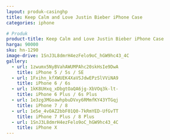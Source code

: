 ```yaml
---
layout: produk-casinghp
title: Keep Calm and Love Justin Bieber iPhone Case
categories: iphone

# Produk
product-title: Keep Calm and Love Justin Bieber iPhone Case
harga: 90000
sku: hn-1290
image-drive: 1SnJ3L8dmrH4ezFelo9oC_hGW9hc43_4C
gallery:
  - url: 1zwumx5NyBVahAWUMPAhc20skHsIe9DwA
    title: iPhone 5 / 5s / SE
  - url: 1Fxihn_kfXWUEK4XaVSJdwEPzSlVViNA9
    title: iPhone 6 / 6s
  - url: 1kK8UHxq_xDbgtOaQA6jg-XbVOq3k-lt-
    title: iPhone 6 Plus / 6s Plus
  - url: 1e3zg3MGoawhpbuDVxy6RMmfKY43YTGqj
    title: iPhone 7 / 8
  - url: 1e5e_4vOAZ2bbF01Q0-7kRmYED-UfGvTT
    title: iPhone 7 Plus / 8 Plus
  - url: 1SnJ3L8dmrH4ezFelo9oC_hGW9hc43_4C
    title: iPhone X
---
```

